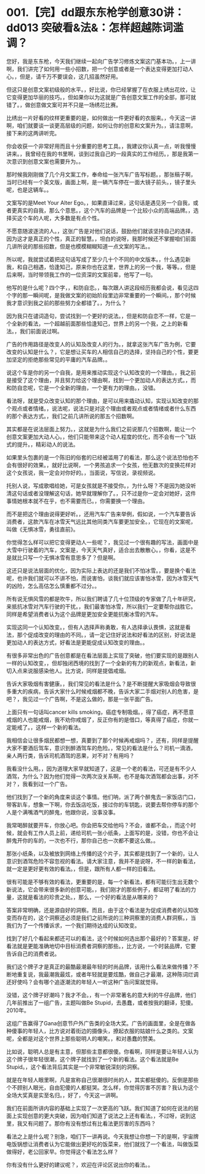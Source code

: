 # 001.【完】dd跟东东枪学创意30讲：dd013 突破看&法&：怎样超越陈词滥调？

您好，我是东东枪，今天我们继续一起向广告学习修炼文案这门基本功。，上一讲啊，我们讲完了如何用一些小招数，把一个创意或者是一个表达变得更加打动人心。，但是，请千万不要误会，这几招虽然好用。

但这只是创意文案初级般的水平。，好比说，你已经掌握了在衣服上绣出花纹，让它变得更加华丽的技巧。，但如果你以为这就是广告创意文案工作的全部，那可就错了。，做创意做文案可并不只是一场绣花比赛。

比绣出一片好看的纹样更重要的是，如何做出一件更好看的衣服来。，今天这一讲啊，咱们就要谈一谈更高层级的问题，如何让你的创意和文案升为。，请注意啊，接下来的这两讲听完。

你会收获一个非常好用而且十分重要的思考工具。，我建议你认真一点，听我慢慢讲来。，我曾经在我的书里啊，谈到过我自己的一段真实的工作经历。，那是我第一次意识到创意文案也需要升为。。

那时候我刚刚做了几个月文案工作，奉命给一张汽车广告写标题。，那张稿子啊，当时已经有一个英文版，画面上啊，是一辆汽车停在一面大镜子前头。，镜子里头呢，也是这辆车。。

文案写的是Meet Your Alter Ego。，如果直译过来，这句话是遇见另一个自我，或者更真实的自我，那么个意思。，这个汽车的品牌是一个比较小众的高端品牌。，选择买这个车的人呢，大多数是有点个性。

不愿意随波逐流的人。，这张广告是对他们说话，鼓励他们就该坚持自己的选择，因为这才是真正的个性，真正的智慧。，坦白的说呀，我那时候还不掌握咱们前面几讲所说的那些招数，但是也模模糊糊知道一点文案的写法。。

所以呢，我就尝试着把这句话写成了至少几十个不同的中文版本。，什么遇见新我，和自己相遇，恰逢知己，原来你也在这里，世界上的另一个我，等等。，但是后来啊，当时带领我工作的一位资深的文案前辈，他写了一句。

他写的是什么呢？四个字，，和防自恋。，每次跟人讲这段经历我都会说，看见这四个字的那一瞬间呢，是我做文案的初始阶段里边非常重要的一个瞬间。，那个时候我才意识到我之前的那些努力全都错了。，为什么？

因为我只在谴词造句，尝试找到一个更好的说法。，但是和防自恋不一样，它是一个全新的看法，一个超越前面那些恰逢知己，世界上的另一个我，之上的新看法。，我们前面说过啊。

广告的作用路径是改变人的认知及改变人的行为。，就拿这张汽车广告为例，它要改变的认知是什么？，它是想让买车的人相信自己的选择，坚持自己的个性，要更加坚定的拒绝那些常见的平庸的汽车品牌。。

说这个车是你的另一个自我，是用来推动实现这个认知改变的一个理由。，我之前是接受了这个理由，并且努力给这个理由啊，找到一个更加动人的表达方式。，而和防自恋呢，它是一个全新的理由，一个更有力的理由。，没错。

看法呀，就是受众改变认知的那个理由，是可以用来撬动认知，实现认知改变的那个观点或者情绪。，说法呢，说法只是对这个理由或者观点或者情绪或者什么东西的那个表达方式。，我们之前几讲所说的那五个招数啊。

其实都是在说法层面上努力。，这就是为什么我们之前说那几个招数啊，能让一个创意文案更加大动人心。，他们只能带来这个动人程度的优化，而不会有一个飞跃式的提升。，精彩动人的说法。

如果里头包裹的是一个陈旧的俗套的已经被滥用了的看法，那么这个说法恐怕也不会有很好的效果。，就好比说啊，一个男孩追求一个女孩，他无数次的变换花样对这个女孩说，我一定会对你好的。，当面说，写信说，录视频说。

托别人说，写成歌唱给她，可是女孩就是不接受你。，为什么呀？不是因为她没听清这句话或者没理解这句话，她早就理解你了。，只不过是你一定会对她好，这件事情她根本就不在乎，也不需要而已。，你需要换一个理由。

而不是把这个理由说得更好听。，还用汽车广告来举例，假如说，一个汽车要告诉消费者，这款汽车在冰雪天气远比其他同类汽车要更加安全。，它现在的文案呢，叫做《无惧冰雪，勇往直前》。

你觉得怎么样可以把它变得更动人一些呢？，我见过一个很有趣的写法，画面中是大雪中行驶着的汽车，文案是，今天天气真好，适合出去散散心。，你看，这是不是就比只写一个无惧冰雪有意思多了？但是啊。

这还只是说法层面的优化，因为实际上表达的还是我们不怕冰雪。，要是换个看法呢，也许我们就可以不讲不怕，而说害怕，谈我们就应该害怕冰雪，因为冰雪天气的凶险，怎么高估怎么慎重都不过分。。

所有说无惧风雪的都是吹牛，所以我们聘请了几十位顶级的专家做了几十年研究，来抵抗冰雪对汽车行驶的干扰。，我们最害怕冰雪，所以我们一定要帮你战胜它。同样是希望消费者认为这个品牌是更加安全更能抗衡冰雪的汽车。

实现这同一个认知改变。，但有人选择声称勇敢，有人选择承认畏惧，这就是看法，那个促成改变的理由的不同。，请一定记住好说法和好看法的区别，好说法是更加动人的表达方式，好看法是更能促成认知改变的理由。。

有很多非常出色的广告创意都是在看法层面上实现了突破，他们要实现的是跟别人一样的认知改变，，但却独闭西境的找到了一个全新的有力的新观点，新看法，新切入点来说服感染他人。比方说，同样是提倡戒烟。

告诉大家吸烟有害健康。，我们常见的看法是什么？是不断提醒大家吸烟会导致很多重大的疾病，告诉大家什么时候戒烟都不晚，告诉大家二手烟对别人的危害，是吧？，我见过一个广告啊，不是这么做的，那是一张平面广告。

上面只有一句话叫cancer kills smoking，癌症专制吸烟。，得了癌症，再不愿意戒烟的人也能戒烟，我不劝你戒烟了，反正你有的是借口，等真得了癌症，你就一定能戒了。，这样一个新的看法。

我相信会让很多烟民都想一想，真要到了那个时候再戒烟吗？，还有，同样是提醒大家不要酒后驾车，意识到醉酒驾车的危险。，常见的看法是什么？司机一滴酒，亲人两行类，告诉司机酒驾的恶果，对不对？有用吗？

我看没什么用。，因为道理大家早就知道了，这是一个老的看法，可还是有不少人酒驾，为什么？因为他们觉得一次两次没关系啊，也不是每次酒驾都会出事，对不对？，我看到过一个广告。

他们找到了一个新的角度来谈这个事情。他们呐，派了两个醉鬼去一家饭店门口，带客趴车，想象一下啊，你去饭店吃饭，接过你的车钥匙，说要去帮你停车的那个人是个满嘴酒气的醉鬼，他跟你说，没事没事。

我常喝醉就要开车，你放心吧。你会把车交给他吗？不会，谁都不会。，而这个时候，就会有工作人员上前，递给司机一张小纸条，上面写的是，没错，你也不会让醉鬼开你的车的，一次也不行，那你自己也一次都不要这么做。。

那张小纸条，以及被放到网络上传播的这个片子，其实都是找到了一个新的，让人意识到酒驾危险不容忽视的看法。请大家注意，我并不是说呀，不一样的新看法，就一定是更好更有效的看法。，但是，跟所有人都一样的旧看法。

很有可能是不够有效的看法，更重要的是，每一个新看法，都有可能衍生出无数个新说法，它会带来很多新的创意可能。，我们刚才的那些例子，都证明了看法的力量，这就是看法的珍贵之处。，那么，一个好的看法是从哪来的？

答案非常明确，还是源自好的洞察。而且，由于这个看法是为促成消费者的认知改变而存在的，这个洞察还必须是我们之前所说的三种洞察里的消费人群洞察。，当我们为了一个传播诉求，一个我们期待达成的认知改变。

找到了好几个看起来都还可以的看法，这个时候如何选出那个最好的？答案是，好看法就是更能准确地切中目标消费者洞察的那些。，比方说，一个时装品牌，它要告诉自己的消费者说。

我们这个牌子才是真正的最酷最潮最年轻的时尚品牌，该用什么看法来做传播？不断地重复说，我最潮我最炫，或者年轻就是要炫酷，做自己才最潮，这种陈词烂调还好使吗？会有哪个追逐潮流的年轻人一听这种广告问案就觉得。

没错，这个牌子好潮吗？我才不会。，有一个非常著名的意大利的牛仔品牌，他们几年前推出了一组广告，主题叫做Be Stupid，去愚蠢，或者按我的翻译，犯傻。2010年。

这组广告赢得了Gana创意节户外广告类的全场大奖。广告的画面里，全是在做各种傻事的年轻人，比方说对着街边的摄像头，撩起衣服的姑娘什么之类的。文案呢，全都是对这个世界上那些聪明人的嘲笑。，和对愚蠢的赞美。

比如说，聪明人总是有主意，但那些主意都很傻。你看啊，同样是要让年轻人认为这个牌子很年轻很潮，这个牌子就找到了一个新的看法。这个看法就是Be Stupid。，这个看法背后其实是一个非常敏锐深刻的洞察。

就是在年轻人眼里啊，凡是宣称自己很潮很时尚的人，其实都挺傻的。反倒是那些个不顾别人眼光，自由犯傻的人都挺哭。怎么样，你觉得厉害不厉害？我认为这个全场大奖真是实至名归。，好了，今天这一讲啊。

我们在前面所讲内容的基础上实现了一次更高的飞跃。我们知道了如何在说法的层面上实现创意的更大突破，因为咱们知道了说法之上还有看法。，不过呀，说到这里，我又有问题了。那你有没有想过有比看法更厉害的东西吗？

看法之上是什么呢？别急，咱们下一讲再说。今天我想让你想一下的是啊，宇宙牌电饭锅想让消费者认为它能做出更好吃的饭菜来，他们就找了一个看法，叫做饭菜做得好，老公回家早。你觉得这个看法怎么样？

你有没有什么更好的建议呢？，欢迎在评论区说出你的看法。。